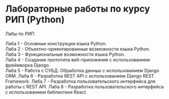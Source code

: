 # Лабораторные работы по курсу РИП (Python)

Лабы по РИП


Лаба 1 - Основные конструкции языка Python.  
Лаба 2 - Объектно-ориентированные возможности языка Python.  
Лаба 3 - Функциональные возможности языка Python.  
Лаба 4 - Создание прототипа веб-приложения с использованием фреймворка Django.  
Лаба 5 - Работа с СУБД. Обработка данных с использованием Django ORM.
Лаба 6 - Разработка REST API с использованием Django REST Framework.
Лаба 7 - Разработка пользовательского интерфейса для работы с REST API.
Лаба 8 - Разработка пользовательского интерфейса с использованием библиотеки React.
